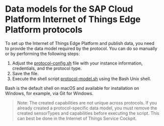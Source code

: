 # Data models for the SAP Cloud Platform Internet of Things Edge Platform protocols

To set up the Internet of Things Edge Platform and publish data, you need to provide the data model required by the protocol. You can do so manually or by performing the following steps:

1. Adjust the [protocol-config.sh](protocol-config.sh) file with your instance information, credentials, and the protocol type.
2. Save the file.
3. Execute the shell script [protocol-model.sh](protocol-model.sh) using the Bash Unix shell.

Bash is the default shell on macOS and available for installation on Windows, for example, via Git for Windows.

>Note: The created capabilities are not unique across protocols. If you already created a protocol-specific data model, you must remove the created sensorTypes and capabilities before executing the script. This can best be done in the Internet of Things Service Cockpit.
